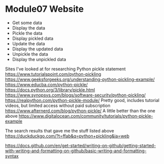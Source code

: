 # Module07 Website

- Get some data
- Display the data
- Pickle the data
- Display pickled data
- Update the data
- Display the updated data
- Unpickle the data
- Display the unpickled data

Sites I've looked at for researching Python pickle statement
https://www.tutorialspoint.com/python-pickling
https://www.geeksforgeeks.org/understanding-python-pickling-example/
https://www.educba.com/python-pickle/
https://docs.python.org/3/library/pickle.html
https://www.synopsys.com/blogs/software-security/python-pickling/
https://realpython.com/python-pickle-module/  Pretty good, includes tutorial videos, but limited access without paid subscription
https://www.afternerd.com/blog/python-pickle/ A little better than the one above
https://www.digitalocean.com/community/tutorials/python-pickle-example


The search results that gave me the stuff listed above
https://duckduckgo.com/?t=ffab&q=python+pickling&ia=web

https://docs.github.com/en/get-started/writing-on-github/getting-started-with-writing-and-formatting-on-github/basic-writing-and-formatting-syntax

